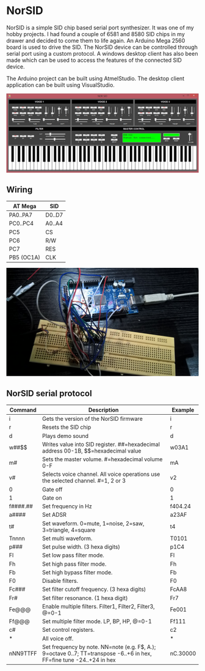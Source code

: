 # NorSID
NorSID is a simple SID chip based serial port synthesizer.
It was one of my hobby projects. I had found a couple of 6581 and 8580 SID
chips in my drawer and decided to come them to life again. An Arduino Mega
2560 board is used to drive the SID. The NorSID device can be controlled through
serial port using a custom protocol. A windows desktop client has
also been made which can be used to access the features of the connected SID
device.

The Arduino project can be built using AtmelStudio.
The desktop client application can be built using VisualStudio.

![image](./images/NOR-SID.jpg "NorSID desktop client application")
<br />

## Wiring
| AT Mega | SID |
| ------- | --- |
| PA0..PA7 | D0..D7 |
| PC0..PC4 | A0..A4 |
| PC5 | CS |
| PC6 | R/W |
| PC7 | RES |
| PB5 (OC1A) | CLK |

![image](./images/WP_20160911_23_54_41_Pro.jpg "NorSID prototype")

## NorSID serial protocol

| Command | Description | Example |
| ------- | ----------- | ------- |
| i | Gets the version of the NorSID firmware | i |
| r | Resets the SID chip | r |
| d | Plays demo sound | d |
| w##$$ | Writes value into SID register. ##=hexadecimal address 00-1B, $$=hexadecimal value | w03A1 |
| m# | Sets the master volume. #=hexadecimal volume 0-F | mA |
| v# | Selects voice channel. All voice operations use the selected channel. #=1, 2 or 3 | v2 |
| 0 | Gate off | 0 |
| 1 | Gate on | 1 |
| f####.## | Set frequency in Hz | f404.24 |
| a#### | Set ADSR | a23AF |
| t# | Set waveform. 0=mute, 1=noise, 2=saw, 3=triangle, 4=square | t4 |
| Tnnnn | Set multi waveform. | T0101 |
| p### | Set pulse width. (3 hexa digits) | p1C4 |
| Fl | Set low pass filter mode. | Fl |
| Fh | Set high pass filter mode. | Fh |
| Fb | Set high bypass filter mode. | Fb |
| F0 | Disable filters. | F0 |
| Fc### | Set filter cutoff frequency. (3 hexa digits) | FcAA8 |
| Fr# | Set filter resonance. (1 hexa digit) | Fr7 |
| Fe@@@ | Enable multiple filters. Filter1, Filter2, Filter3, @=0-1 | Fe001 |
| Ff@@@ | Set multiple filter mode. LP, BP, HP, @=0-1 | Ff111 |
| c# | Set control registers. | c2 |
| * | All voice off. | * |
| nNN9TTFF | Set frequency by note. NN=note (e.g. F$, A.); 9=octave 0..7; TT=transpose -6..+6 in hex, FF=fine tune -24..+24 in hex | nC.30000 |
